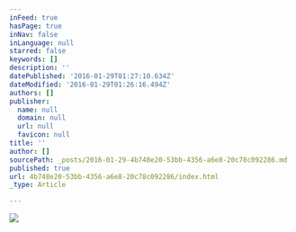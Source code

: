 ```yaml
---
inFeed: true
hasPage: true
inNav: false
inLanguage: null
starred: false
keywords: []
description: ''
datePublished: '2016-01-29T01:27:10.634Z'
dateModified: '2016-01-29T01:26:16.494Z'
authors: []
publisher:
  name: null
  domain: null
  url: null
  favicon: null
title: ''
author: []
sourcePath: _posts/2016-01-29-4b748e20-53bb-4356-a6e8-20c78c092286.md
published: true
url: 4b748e20-53bb-4356-a6e8-20c78c092286/index.html
_type: Article

---
```

![](https://the-grid-user-content.s3-us-west-2.amazonaws.com/57b5494c-5948-416b-b152-24125c09b959.jpg)